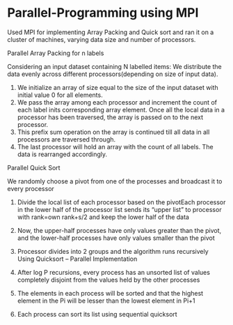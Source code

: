 Parallel-Programming using MPI
========================

Used MPI for implementing Array Packing and Quick sort and ran it on a cluster of machines, varying data size and number of processors.


Parallel Array Packing for n labels

Considering an input dataset containing N labelled items:
We distribute the data evenly across different processors(depending on size of input data).

1. We initialize an array of size equal to the size of the input dataset with initial value 0 for all elements.
2. We pass the array among each processor and increment the count of each label inits corresponding array element. Once all the local data in a processor has been 
   traversed, the array is passed on to the next processor. 
3. This prefix sum operation on the array is continued till all data in all processors are traversed through. 
4. The last processor will hold an array with the count of all labels. The data is rearranged accordingly.



Parallel Quick Sort

We randomly choose a pivot from one of the processes and broadcast it to every processor
1. Divide the local list of each processor based on the pivotEach processor in the lower half of the processor list sends its “upper list” to processor with rank=own rank+s/2 and keep the lower half of the data

2. Now, the upper-half processes have only values greater than the pivot, and the lower-half processes have only values smaller than the
   pivot

3. Processor divides into 2 groups and the algorithm runs recursively Using Quicksort – Parallel Implementation

4. After log P recursions, every process has an unsorted list of values completely disjoint from the values held by the other processes
5. The elements in each process will be sorted and that the highest element in the Pi will be lesser than the lowest element in Pi+1 

6. Each process can sort its list using sequential quicksort


